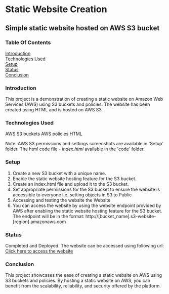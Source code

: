 # Static Website Creation
## Simple static website hosted on AWS S3 bucket

### Table Of Contents
[Introduction](#introduction) <br>
[Technologies Used](#technologies-used) <br>
[Setup](#setup) <br>
[Status](#status) <br>
[Conclusion](#conclusion)

### Introduction
This project is a demonstration of creating a static website on Amazon Web Services (AWS) using S3 buckets and policies. The website has been created using HTML and is hosted on AWS S3.


### Technologies Used
AWS S3 buckets
AWS policies
HTML


Note: AWS S3 permissions and settings screenshots are available in 'Setup' folder. The html code file - _index.html_ available in the 'code' folder.

### Setup
1. Create a new S3 bucket with a unique name.
2. Enable the static website hosting feature for the S3 bucket.
3. Create an index.html file and upload it to the S3 bucket.
4. Set appropriate permissions for the S3 bucket to ensure the website is accessible to everyone i.e. setting objects in S3 to Public
5. Accessing and testing the website the Website
6. You can access the website by using the website endpoint provided by AWS after enabling the static website hosting feature for the S3 bucket. The endpoint will be in the format: http://[bucket_name].s3-website-[region].amazonaws.com


### Status
Completed and Deployed. 
The website can be accessed using following url:
[Click here to access the website](http://dikshatambe.s3-website-ap-northeast-1.amazonaws.com "Diksha's Website")

### Conclusion
This project showcases the ease of creating a static website on AWS using S3 buckets and policies. By hosting a static website on AWS, you can benefit from the scalability, reliability, and security offered by the platform.
